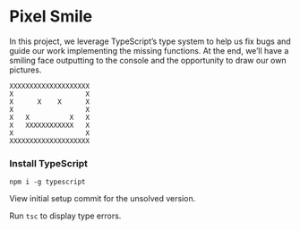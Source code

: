 # Pixel Smile

In this project, we leverage TypeScript’s type system to help us fix bugs and guide our work implementing the missing functions. At the end, we’ll have a smiling face outputting to the console and the opportunity to draw our own pictures.

```
XXXXXXXXXXXXXXXXXXXX
X                  X
X      X    X      X
X                  X
X   X          X   X
X   XXXXXXXXXXXX   X
X                  X
XXXXXXXXXXXXXXXXXXXX
```

### Install TypeScript  
```npm i -g typescript```

View initial setup commit for the unsolved version.

Run ```tsc``` to display type errors.
